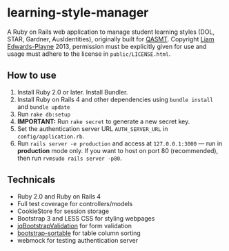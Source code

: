 learning-style-manager
======================

A Ruby on Rails web application to manage student learning styles (DOL, STAR, Gardner, AusIdentities), originally built for [QASMT](http://qasmt.eq.edu.au). Copyright [Liam Edwards-Playne](http://liamz.co) 2013, permission must be explicitly given for use and usage must adhere to the license in `public/LICENSE.html`.

## How to use
 1. Install Ruby 2.0 or later. Install Bundler.
 2. Install Ruby on Rails 4 and other dependencies using `bundle install` and `bundle update`
 3. Run `rake db:setup`
 4. **IMPORTANT:** Run `rake secret` to generate a new secret key.
 5. Set the authentication server URL `AUTH_SERVER_URL` in `config/application.rb`.
 6. Run `rails server -e production` and access at `127.0.0.1:3000` — run in **production** mode only. If you want to host on port 80 (recommended), then run `rvmsudo rails server -p80`.

## Technicals
 - Ruby 2.0 and Ruby on Rails 4
 - Full test coverage for controllers/models
 - CookieStore for session storage
 - Bootstrap 3 and LESS CSS for styling webpages
 - [jqBootstrapValidation](http://reactiveraven.github.io/jqBootstrapValidation/) for form validation
 - [bootstrap-sortable](https://github.com/drvic10k/bootstrap-sortable) for table column sorting
 - webmock for testing authentication server
